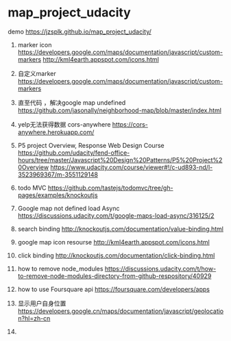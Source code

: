 # map_project_udacity

demo
https://jzsplk.github.io/map_project_udacity/

1. marker icon
https://developers.google.com/maps/documentation/javascript/custom-markers
http://kml4earth.appspot.com/icons.html

2. 自定义marker
https://developers.google.com/maps/documentation/javascript/custom-markers

3. 直至代码 ，解决google map undefined
https://github.com/jasonally/neighborhood-map/blob/master/index.html

4. yelp无法获得数据 cors-anywhere
https://cors-anywhere.herokuapp.com/

5. P5 project Overview, Response Web Design Course
https://github.com/udacity/fend-office-hours/tree/master/Javascript%20Design%20Patterns/P5%20Project%20Overview
https://www.udacity.com/course/viewer#!/c-ud893-nd/l-3523969367/m-3551129148

6. todo MVC
https://github.com/tastejs/todomvc/tree/gh-pages/examples/knockoutjs

7. Google map not defined load Async
https://discussions.udacity.com/t/google-maps-load-async/316125/2

8. search binding 
http://knockoutjs.com/documentation/value-binding.html

9. google map icon resourse
http://kml4earth.appspot.com/icons.html

10. click binding
http://knockoutjs.com/documentation/click-binding.html

11. how to remove node_modules
https://discussions.udacity.com/t/how-to-remove-node-modules-directory-from-github-respository/40929

12. how to use Foursquare api
https://foursquare.com/developers/apps

13. 显示用户自身位置
https://developers.google.cn/maps/documentation/javascript/geolocation?hl=zh-cn

14. 